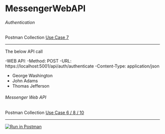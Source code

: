 # MessengerWebAPI


###### Authentication
Postman Collection
[Use Case 7](/RXMessengerAPI.docx)
________________________________________________

The below API call

-WEB API:
-Method: POST
-URL: https://localhost:5001/api/auth/authenticate
-Content-Type: application/json

- George Washington
- John Adams
- Thomas Jefferson


###### Messenger Web API
Postman Collection
[Use Case 6 / 8 / 10](/RXMessengerAPI.docx)
________________________________________________




[![Run in Postman](https://run.pstmn.io/button.svg)](https://app.getpostman.com/run-collection/e2eddd8c625f17286b24)
